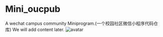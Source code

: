 # Mini_oucpub
A wechat campus community Miniprogram.(一个校园社区微信小程序代码仓库)
We will add content later.
![avatar](Mini_oucpub/images/structure.png)
